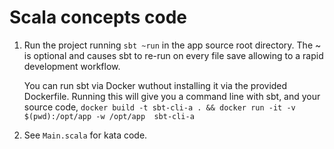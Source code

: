 # Scala concepts code


1. Run the project running `sbt ~run` in the app source root directory. The ~ is optional and causes sbt to re-run on every file save allowing to a rapid development workflow.

    You can run sbt via Docker wuthout installing it via the provided Dockerfile. Running this will give you a command line with sbt, and your source code, `docker build -t sbt-cli-a . && docker run -it -v $(pwd):/opt/app -w /opt/app  sbt-cli-a`

1. See `Main.scala` for kata code.
